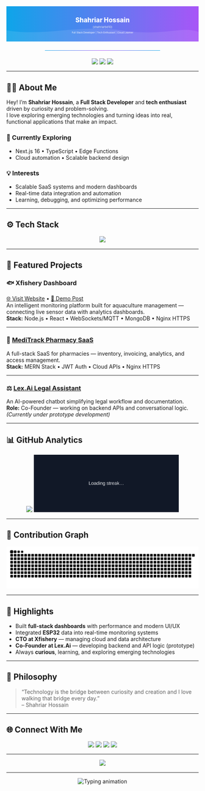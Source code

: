 <!-- Profile README for shahriarbd10 -->
<!--let's gp -->

<div align="center">
  <svg viewBox="0 0 1200 220" xmlns="http://www.w3.org/2000/svg" role="img" aria-label="Shahriar Hossain (shahriarbd10) — Full Stack Developer | Tech Enthusiast" style="width:100%;height:auto;max-height:220px;">
    <defs>
      <linearGradient id="bgGrad" x1="0" x2="1" y1="0" y2="0">
        <stop stop-color="#0ea5e9" offset="0%"/>
        <stop stop-color="#a855f7" offset="100%"/>
      </linearGradient>
    </defs>
    <rect width="1200" height="220" fill="url(#bgGrad)"/>
    <path d="M0,150 C240,190 460,110 720,150 C980,190 1100,120 1200,160 L1200,220 L0,220 Z" fill="rgba(255,255,255,0.1)"/>
    <text x="50%" y="100" text-anchor="middle" fill="#fff" font-size="40" font-weight="800">Shahriar Hossain</text>
    <text x="50%" y="135" text-anchor="middle" fill="#e2e8f0" font-size="18">(shahriarbd10)</text>
    <text x="50%" y="168" text-anchor="middle" fill="#f9fafb" font-size="15">Full Stack Developer | Tech Enthusiast | Cloud Learner</text>
  </svg>
  <hr style="border: 0; height: 1px; background: linear-gradient(90deg, #0ea5e9, #a855f7, #0ea5e9); margin: 20px 0; width: 60%;">
</div>

<div align="center">
  <img src="https://img.shields.io/badge/Location-Dhaka%2C%20Bangladesh-0ea5e9?style=for-the-badge&logo=google-maps&logoColor=white"/>
  <a href="https://shahriarbd.com"><img src="https://img.shields.io/badge/Portfolio-shahriarbd.com-a855f7?style=for-the-badge&logo=google-chrome&logoColor=white"/></a>
  <a href="mailto:shahriarsgr@gmail.com"><img src="https://img.shields.io/badge/Email-Contact-ef4444?style=for-the-badge&logo=gmail&logoColor=white"/></a>
</div>

---

## 👨‍💻 About Me
Hey! I’m **Shahriar Hossain**, a **Full Stack Developer** and **tech enthusiast** driven by curiosity and problem-solving.  
I love exploring emerging technologies and turning ideas into real, functional applications that make an impact.

### 🌱 Currently Exploring
- Next.js 16 • TypeScript • Edge Functions  
- Cloud automation • Scalable backend design  

### 💡 Interests
- Scalable SaaS systems and modern dashboards  
- Real-time data integration and automation  
- Learning, debugging, and optimizing performance  

---

## ⚙️ Tech Stack
<div align="center">
  <img src="https://skillicons.dev/icons?i=js,ts,react,nextjs,nodejs,express,mongodb,python,flutter,dart,aws,nginx,arduino,git,vscode" />
</div>

---

## 🚀 Featured Projects

### 🐟 Xfishery Dashboard  
[🌐 Visit Website](https://xfishery.com) • [🎥 Demo Post](https://www.linkedin.com/posts/shahriarbd10_iot-aquaculture-smartaquaculture-activity-7386217565359915008-tkKs)  
An intelligent monitoring platform built for aquaculture management — connecting live sensor data with analytics dashboards.  
**Stack:** Node.js • React • WebSockets/MQTT • MongoDB • Nginx HTTPS  

---

### 💊 [MediTrack Pharmacy SaaS](https://meditrack-v1.vercel.app)  
A full-stack SaaS for pharmacies — inventory, invoicing, analytics, and access management.  
**Stack:** MERN Stack • JWT Auth • Cloud APIs • Nginx HTTPS  

---

### ⚖️ [Lex.Ai Legal Assistant](#)  
An AI-powered chatbot simplifying legal workflow and documentation.  
**Role:** Co-Founder — working on backend APIs and conversational logic.  
*(Currently under prototype development)*  

---

## 📊 GitHub Analytics
<div align="center">
  <img src="https://github-readme-stats.vercel.app/api?username=shahriarbd10&show_icons=true&theme=radical&hide_border=true&border_radius=12" height="150" />
  <img src="./assets/streak.svg" alt="GitHub Streak" height="150" />
</div>

---

## 🐍 Contribution Graph
<div align="center">
  <picture>
    <source media="(prefers-color-scheme: dark)" srcset="https://raw.githubusercontent.com/shahriarbd10/shahriarbd10/output/github-contribution-grid-snake-dark.svg" />
    <source media="(prefers-color-scheme: light)" srcset="https://raw.githubusercontent.com/shahriarbd10/shahriarbd10/output/github-contribution-grid-snake.svg" />
    <img alt="snake animation" src="https://raw.githubusercontent.com/shahriarbd10/shahriarbd10/output/github-contribution-grid-snake.svg" />
  </picture>
</div>

---

## 🧩 Highlights
- Built **full-stack dashboards** with performance and modern UI/UX  
- Integrated **ESP32** data into real-time monitoring systems  
- **CTO at Xfishery** — managing cloud and data architecture  
- **Co-Founder at Lex.Ai** — developing backend and API logic (prototype)  
- Always **curious**, learning, and exploring emerging technologies  

---

## 💬 Philosophy
> “Technology is the bridge between curiosity and creation and I love walking that bridge every day.”  
> – Shahriar Hossain  

---

## 🌐 Connect With Me
<div align="center">
  <a href="mailto:shahriarsgr@gmail.com"><img src="https://img.shields.io/badge/Email-ef4444?style=for-the-badge&logo=gmail&logoColor=white"/></a>
  <a href="https://linkedin.com/in/shahriarhossain"><img src="https://img.shields.io/badge/LinkedIn-0A66C2?style=for-the-badge&logo=linkedin&logoColor=white"/></a>
  <a href="https://github.com/shahriarbd10"><img src="https://img.shields.io/badge/GitHub-181717?style=for-the-badge&logo=github&logoColor=white"/></a>
  <a href="https://shahriarbd10.github.io"><img src="https://img.shields.io/badge/Portfolio-0ea5e9?style=for-the-badge&logo=google-chrome&logoColor=white"/></a>
</div>

---

<div align="center">
  <img src="https://komarev.com/ghpvc/?username=shahriarbd10&label=Profile%20Views&style=for-the-badge&color=0ea5e9"/>
</div>

---

<div align="center">
  <img src="https://readme-typing-svg.demolab.com?font=Inter&size=20&duration=3000&pause=800&color=A855F7&center=true&vCenter=true&width=600&lines=Exploring+Technology+with+Curiosity;Building+Scalable+Full+Stack+Applications;Learning%2C+Fixing%2C+and+Improving+Every+Day" alt="Typing animation"/>
</div>
